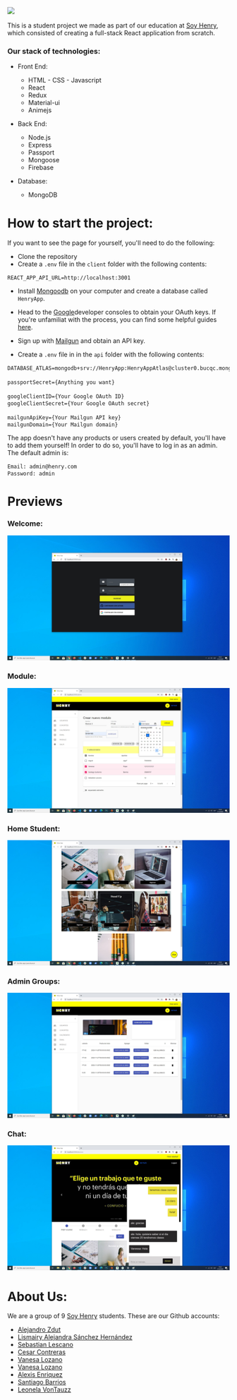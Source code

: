 <p align='left'>
    <img src='https://static.wixstatic.com/media/85087f_0d84cbeaeb824fca8f7ff18d7c9eaafd~mv2.png/v1/fill/w_160,h_30,al_c,q_85,usm_0.66_1.00_0.01/Logo_completo_Color_1PNG.webp' </img>
</p>

This is a student project we made as part of our education at [Soy Henry](https://www.soyhenry.com/), which consisted of creating a full-stack React application from scratch.

### Our stack of technologies:

- Front End:

  - HTML - CSS - Javascript
  - React
  - Redux
  - Material-ui
  - Animejs

- Back End:

  - Node.js
  - Express
  - Passport
  - Mongoose
  - Firebase

- Database:
  - MongoDB

# How to start the project:

If you want to see the page for yourself, you'll need to do the following:

- Clone the repository
- Create a `.env` file in the `client` folder with the following contents:

```
REACT_APP_API_URL=http://localhost:3001
```

- Install [Mongoodb](https://www.mongodb.com/) on your computer and create a database called `HenryApp`.
- Head to the [Google](https://console.developers.google.com/projectselector2/apis/dashboard?supportedpurview=project)developer consoles to obtain your OAuth keys. If you're unfamiliat with the process, you can find some helpful guides [here](https://developers.google.com/fit/android/get-api-key).

- Sign up with [Mailgun](https://www.mailgun.com/) and obtain an API key.

- Create a `.env` file in in the `api` folder with the following contents:

```
DATABASE_ATLAS=mongodb+srv://HenryApp:HenryAppAtlas@cluster0.bucqc.mongodb.net/test

passportSecret={Anything you want}

googleClientID={Your Google OAuth ID}
googleClientSecret={Your Google OAuth secret}

mailgunApiKey={Your Mailgun API key}
mailgunDomain={Your Mailgun domain}
```

The app doesn't have any products or users created by default, you'll have to add them yourself! In order to do so, you'll have to log in as an admin. The default admin is:

```
Email: admin@henry.com
Password: admin
```

# Previews

### Welcome:

![alt text](./Readme_images/welcome.jpg "Welcome")

### Module:

![alt text](./Readme_images/module.jpg "Module")

### Home Student:

![alt text](./Readme_images/student.jpg "Home Student")

### Admin Groups:

![alt text](./Readme_images/groups.jpg "Admin groups")

### Chat:

![alt text](./Readme_images/chat.jpg "Chat ")

# About Us:

We are a group of 9 [Soy Henry](https://www.soyhenry.com/) students. These are our Github accounts:

- [Alejandro Zdut](https://github.com/alezdut)
- [Lismairy Alejandra Sánchez Hernández](https://github.com/Lismairy-Sanchez)
- [Sebastian Lescano](https://github.com/fayser17)
- [Cesar Contreras](https://github.com/cescontreras)
- [Vanesa Lozano](https://github.com/nvlozando)
- [Vanesa Lozano](https://github.com/nvlozando)
- [Alexis Enriquez](https://github.com/Alexis-Enriquez)
- [Santiago Barrios](https://github.com/SantiagoLesait)
- [Leonela VonTauzz](https://github.com/leonelatauzz)
